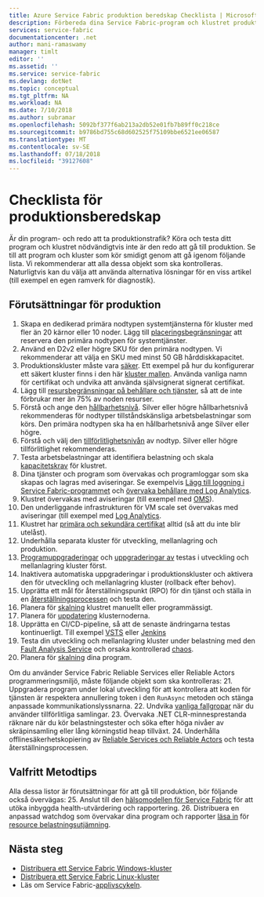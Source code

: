 ```yaml
---
title: Azure Service Fabric produktion beredskap Checklista | Microsoft Docs
description: Förbereda dina Service Fabric-program och klustret produktion av följande metoder.
services: service-fabric
documentationcenter: .net
author: mani-ramaswamy
manager: timlt
editor: ''
ms.assetid: ''
ms.service: service-fabric
ms.devlang: dotNet
ms.topic: conceptual
ms.tgt_pltfrm: NA
ms.workload: NA
ms.date: 7/10/2018
ms.author: subramar
ms.openlocfilehash: 5092bf377f6ab213a2db52e01fb7b89ff0c218ce
ms.sourcegitcommit: b9786bd755c68d602525f75109bbe6521ee06587
ms.translationtype: MT
ms.contentlocale: sv-SE
ms.lasthandoff: 07/18/2018
ms.locfileid: "39127608"
---
```

# <a name="production-readiness-checklist"></a>Checklista för produktionsberedskap

Är din program- och redo att ta produktionstrafik? Köra och testa ditt program och klustret nödvändigtvis inte är den redo att gå till produktion. Se till att program och kluster som kör smidigt genom att gå igenom följande lista. Vi rekommenderar att alla dessa objekt som ska kontrolleras. Naturligtvis kan du välja att använda alternativa lösningar för en viss artikel (till exempel en egen ramverk för diagnostik).


## <a name="pre-requisites-for-production"></a>Förutsättningar för produktion

1. Skapa en dedikerad primära nodtypen systemtjänsterna för kluster med fler än 20 kärnor eller 10 noder. Lägg till [placeringsbegränsningar](service-fabric-cluster-resource-manager-advanced-placement-rules-placement-policies.md) att reservera den primära nodtypen för systemtjänster. 
2. Använd en D2v2 eller högre SKU för den primära nodtypen. Vi rekommenderar att välja en SKU med minst 50 GB hårddiskkapacitet.
2. Produktionskluster måste vara [säker](service-fabric-cluster-security.md). Ett exempel på hur du konfigurerar ett säkert kluster finns i den här [kluster mallen](https://github.com/Azure-Samples/service-fabric-cluster-templates/tree/master/7-VM-Windows-3-NodeTypes-Secure-NSG). Använda vanliga namn för certifikat och undvika att använda självsignerat signerat certifikat.
4. Lägg till [resursbegränsningar på behållare och tjänster](service-fabric-resource-governance.md), så att de inte förbrukar mer än 75% av noden resurser. 
5. Förstå och ange den [hållbarhetsnivå](service-fabric-cluster-capacity.md#the-durability-characteristics-of-the-cluster). Silver eller högre hållbarhetsnivå rekommenderas för nodtyper tillståndskänsliga arbetsbelastningar som körs. Den primära nodtypen ska ha en hållbarhetsnivå ange Silver eller högre.
6. Förstå och välj den [tillförlitlighetsnivån](service-fabric-cluster-capacity.md#the-reliability-characteristics-of-the-cluster) av nodtyp. Silver eller högre tillförlitlighet rekommenderas.
7. Testa arbetsbelastningar att identifiera belastning och skala [kapacitetskrav](service-fabric-cluster-capacity.md) för klustret. 
8. Dina tjänster och program som övervakas och programloggar som ska skapas och lagras med aviseringar. Se exempelvis [Lägg till loggning i Service Fabric-programmet](service-fabric-how-to-diagnostics-log.md) och [övervaka behållare med Log Analytics](service-fabric-diagnostics-oms-containers.md).
9. Klustret övervakas med aviseringar (till exempel med [OMS](service-fabric-diagnostics-event-analysis-oms.md)). 
10. Den underliggande infrastrukturen för VM scale set övervakas med aviseringar (till exempel med [Log Analytics](service-fabric-diagnostics-oms-agent.md).
11. Klustret har [primära och sekundära certifikat](service-fabric-cluster-security-update-certs-azure.md) alltid (så att du inte blir utelåst).
12. Underhålla separata kluster för utveckling, mellanlagring och produktion. 
13. [Programuppgraderingar](service-fabric-application-upgrade.md) och [uppgraderingar av](service-fabric-tutorial-upgrade-cluster.md) testas i utveckling och mellanlagring kluster först. 
14. Inaktivera automatiska uppgraderingar i produktionskluster och aktivera den för utveckling och mellanlagring kluster (rollback efter behov). 
15. Upprätta ett mål för återställningspunkt (RPO) för din tjänst och ställa in en [återställningsprocessen](service-fabric-disaster-recovery.md) och testa den.
16. Planera för [skalning](service-fabric-cluster-scaling.md) klustret manuellt eller programmässigt.
17. Planera för [uppdatering](service-fabric-patch-orchestration-application.md) klusternoderna. 
18. Upprätta en CI/CD-pipeline, så att de senaste ändringarna testas kontinuerligt. Till exempel [VSTS](service-fabric-tutorial-deploy-app-with-cicd-vsts.md) eller [Jenkins](service-fabric-cicd-your-linux-applications-with-jenkins.md)
19. Testa din utveckling och mellanlagring kluster under belastning med den [Fault Analysis Service](service-fabric-testability-overview.md) och orsaka kontrollerad [chaos](service-fabric-controlled-chaos.md). 
20. Planera för [skalning](service-fabric-concepts-scalability.md) dina program. 


Om du använder Service Fabric Reliable Services eller Reliable Actors programmeringsmiljö, måste följande objekt som ska kontrolleras:
21. Uppgradera program under lokal utveckling för att kontrollera att koden för tjänsten är respektera annullering token i den `RunAsync` metoden och stänga anpassade kommunikationslyssnarna.
22. Undvika [vanliga fallgropar](service-fabric-work-with-reliable-collections.md) när du använder tillförlitliga samlingar.
23. Övervaka .NET CLR-minnesprestanda räknare när du kör belastningstester och söka efter höga nivåer av skräpinsamling eller lång körningstid heap tillväxt.
24. Underhålla offlinesäkerhetskopiering av [Reliable Services och Reliable Actors](service-fabric-reliable-services-backup-restore.md) och testa återställningsprocessen. 


## <a name="optional-best-practices"></a>Valfritt Metodtips

Alla dessa listor är förutsättningar för att gå till produktion, bör följande också övervägas:
25. Anslut till den [hälsomodellen för Service Fabric](service-fabric-health-introduction.md) för att utöka inbyggda health-utvärdering och rapportering.
26. Distribuera en anpassad watchdog som övervakar dina program och rapporter [läsa in](service-fabric-cluster-resource-manager-metrics.md) för [resource belastningsutjämning](service-fabric-cluster-resource-manager-balancing.md). 


## <a name="next-steps"></a>Nästa steg
* [Distribuera ett Service Fabric Windows-kluster](service-fabric-tutorial-create-vnet-and-windows-cluster.md)
* [Distribuera ett Service Fabric Linux-kluster](service-fabric-tutorial-create-vnet-and-linux-cluster.md)
* Läs om Service Fabric-[applivscykeln](service-fabric-application-lifecycle.md).
